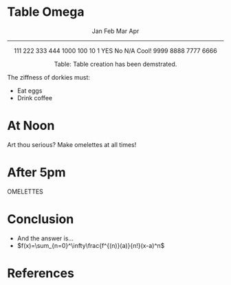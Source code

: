 # Table Omega


<center>

  Jan       Feb     Mar          Apr
-------     ------ ----------   -------
   111       222       333        444
  1000       100       10          1
  YES        No       N/A          Cool!
  9999       8888    7777          6666


Table: Table creation has been demstrated.

</center>

The ziffness of dorkies must:

- Eat eggs
- Drink coffee

# At Noon

Art thou serious? Make omelettes at all times!

# After 5pm

OMELETTES

# Conclusion

- And the answer is...
- $f(x)=\sum_{n=0}^\infty\frac{f^{(n)}(a)}{n!}(x-a)^n$

# References

